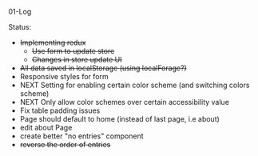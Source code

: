 01-Log

Status:
* ~~Implementing redux~~
  * ~~Use form to update store~~
  * ~~Changes in store update UI~~
* ~~All data saved in localStorage (using localForage?)~~
* Responsive styles for form
* NEXT Setting for enabling certain color scheme (and switching colors scheme)
* NEXT Only allow color schemes over certain accessibility value
* Fix table padding issues
* Page should default to home (instead of last page, i.e about)
* edit about Page
* create better "no entries" component
* ~~reverse the order of entries~~
